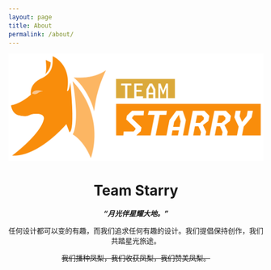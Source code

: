 ```yaml
---
layout: page
title: About
permalink: /about/
---
```


<div align=center>

![](/assets/TeamStarry.png)

# Team Starry

***“月光伴星耀大地。”***

任何设计都可以变的有趣，而我们追求任何有趣的设计。我们提倡保持创作，我们共踏星光旅途。

~~我们播种凤梨，我们收获凤梨，我们赞美凤梨。~~

</div>